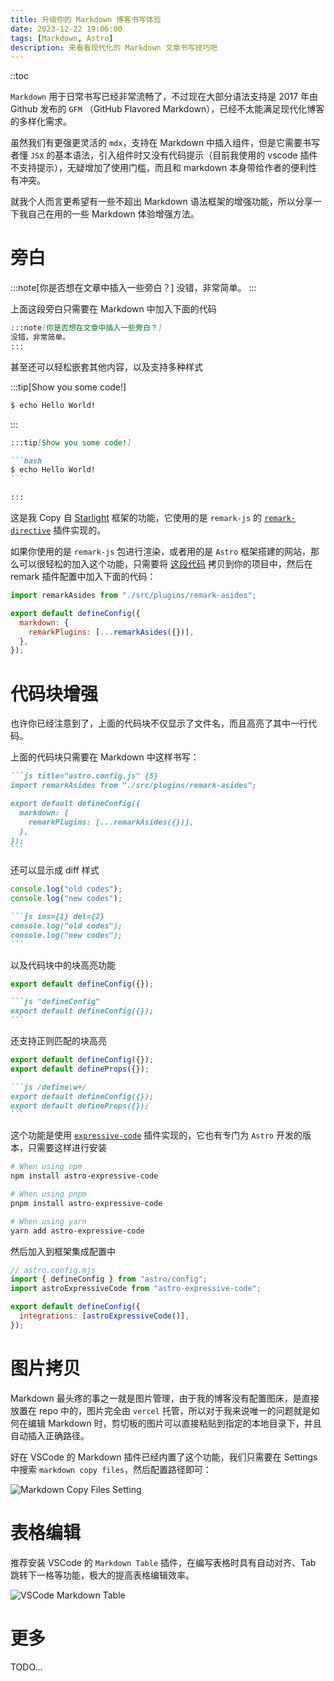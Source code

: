 ```yaml
---
title: 升级你的 Markdown 博客书写体验
date: 2023-12-22 19:06:00
tags: [Markdown, Astro]
description: 来看看现代化的 Markdown 文章书写技巧吧
---
```


::toc

`Markdown` 用于日常书写已经非常流畅了，不过现在大部分语法支持是 2017 年由 Github 发布的 `GFM` （GitHub Flavored Markdown），已经不太能满足现代化博客的多样化需求。

虽然我们有更强更灵活的 `mdx`，支持在 Markdown 中插入组件，但是它需要书写者懂 `JSX` 的基本语法，引入组件时又没有代码提示（目前我使用的 vscode 插件不支持提示），无疑增加了使用门槛，而且和 markdown 本身带给作者的便利性有冲突。

就我个人而言更希望有一些不超出 Markdown 语法框架的增强功能，所以分享一下我自己在用的一些 Markdown 体验增强方法。

# 旁白

:::note[你是否想在文章中插入一些旁白？]
没错，非常简单。
:::

上面这段旁白只需要在 Markdown 中加入下面的代码

```md
:::note[你是否想在文章中插入一些旁白？]
没错，非常简单。
:::
```

甚至还可以轻松嵌套其他内容，以及支持多种样式

:::tip[Show you some code!]

```bash
$ echo Hello World!
```

:::

````md
:::tip[Show you some code!]

```bash
$ echo Hello World!
```

:::
````

这是我 Copy 自 [Starlight](https://starlight.astro.build) 框架的功能，它使用的是 `remark-js` 的 [`remark-directive`](https://github.com/remarkjs/remark-directive) 插件实现的。

如果你使用的是 `remark-js` 包进行渲染，或者用的是 `Astro` 框架搭建的网站，那么可以很轻松的加入这个功能，只需要将 [这段代码](https://github.com/Nomango/blog/tree/master/src/plugins/remark-asides) 拷贝到你的项目中，然后在 remark 插件配置中加入下面的代码：

```js title="astro.config.js" {5}
import remarkAsides from "./src/plugins/remark-asides";

export default defineConfig({
  markdown: {
    remarkPlugins: [...remarkAsides({})],
  },
});
```

# 代码块增强

也许你已经注意到了，上面的代码块不仅显示了文件名，而且高亮了其中一行代码。

上面的代码块只需要在 Markdown 中这样书写：

````markdown /title=".+"/ /{\d+}/
```js title="astro.config.js" {5}
import remarkAsides from "./src/plugins/remark-asides";

export default defineConfig({
  markdown: {
    remarkPlugins: [...remarkAsides({})],
  },
});
```
````

还可以显示成 diff 样式

```js ins={1} del={2}
console.log("old codes");
console.log("new codes");
```

````markdown
```js ins={1} del={2}
console.log("old codes");
console.log("new codes");
```
````

以及代码块中的块高亮功能

```js "defineConfig"
export default defineConfig({});
```

````markdown
```js "defineConfig"
export default defineConfig({});
```
````

还支持正则匹配的块高亮

```js /define\w+/
export default defineConfig({});
export default defineProps({});
```

````markdown
```js /define\w+/
export default defineConfig({});
export default defineProps({});
```
````

这个功能是使用 [`expressive-code`](https://github.com/expressive-code/expressive-code) 插件实现的，它也有专门为 `Astro` 开发的版本，只需要这样进行安装

```bash
# When using npm
npm install astro-expressive-code

# When using pnpm
pnpm install astro-expressive-code

# When using yarn
yarn add astro-expressive-code
```

然后加入到框架集成配置中

```js {6}
// astro.config.mjs
import { defineConfig } from "astro/config";
import astroExpressiveCode from "astro-expressive-code";

export default defineConfig({
  integrations: [astroExpressiveCode()],
});
```

# 图片拷贝

Markdown 最头疼的事之一就是图片管理，由于我的博客没有配置图床，是直接放置在 repo 中的，图片完全由 `vercel` 托管，所以对于我来说唯一的问题就是如何在编辑 Markdown 时，剪切板的图片可以直接粘贴到指定的本地目录下，并且自动插入正确路径。

好在 VSCode 的 Markdown 插件已经内置了这个功能，我们只需要在 Settings 中搜索 `markdown copy files`，然后配置路径即可：

![Markdown Copy Files Setting](@assets/upgrade-your-md-experience/image.png)

# 表格编辑

推荐安装 VSCode 的 `Markdown Table` 插件，在编写表格时具有自动对齐、Tab 跳转下一格等功能，极大的提高表格编辑效率。

![VSCode Markdown Table](@assets/upgrade-your-md-experience/image-1.png)

# 更多

TODO...
